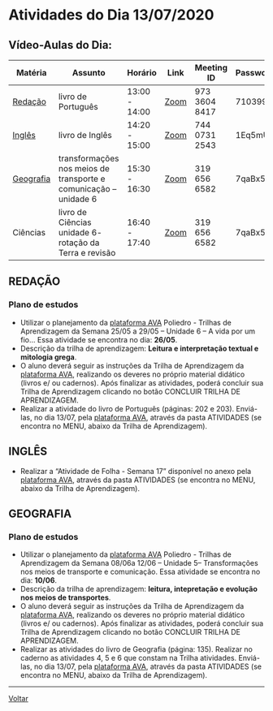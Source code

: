 # Atividades do Dia 13/07/2020

## Vídeo-Aulas do Dia:

| Matéria | Assunto |Horário | Link | Meeting ID | Password |
|---------|---------|--------|------|------------|----------|
| [Redação](#redação) | livro de Português | 13:00 - 14:00 | [Zoom](https://zoom.us/j/97336048417?pwd=QmNVOTV4VkZkL3BBN1JTaTc1UFVHZz09) | 973 3604 8417 | 710399 |
| [Inglês](#inglês) | livro de Inglês | 14:20 - 15:00 | [Zoom](https://us04web.zoom.us/j/74407312543?pwd=Ny84ZndTUktiY2Z5dmdsS05PMkJ6UT09) | 744 0731 2543 | 1Eq5mU |
| [Geografia](#geografia) | transformações nos meios de transporte e comunicação – unidade 6 | 15:30 - 16:30 | [Zoom](https://zoom.us/j/3196566582?pwd=cFNUb3BrREpzanpQV2toZ09RbjFnUT09) | 319 656 6582 | 7qaBx5 |
| Ciências | livro de Ciências unidade 6- rotação da Terra e revisão | 16:40 - 17:40 | [Zoom](https://zoom.us/j/3196566582?pwd=cFNUb3BrREpzanpQV2toZ09RbjFnUT09) | 319 656 6582 | 7qaBx5 | 

## REDAÇÃO

### Plano de estudos

* Utilizar o planejamento da [plataforma AVA] Poliedro - Trilhas de Aprendizagem da Semana 25/05 a 29/05 – Unidade 6 – A vida por um fio... Essa atividade se encontra no dia: **26/05**.
* Descrição da trilha de aprendizagem: **Leitura e interpretação textual e mitologia grega**.
* O aluno deverá seguir as instruções da Trilha de Aprendizagem da [plataforma AVA], realizando os deveres no próprio material didático (livros e/ ou cadernos). Após finalizar as atividades, poderá concluir sua Trilha de Aprendizagem clicando no botão CONCLUIR TRILHA DE APRENDIZAGEM.
* Realizar a atividade do livro de Português (páginas: 202 e 203). Enviá-las, no dia 13/07, pela [plataforma AVA], através da pasta ATIVIDADES (se encontra no MENU, abaixo da Trilha de Aprendizagem).

## INGLÊS
 
* Realizar a “Atividade de Folha - Semana 17” disponível no anexo pela [plataforma AVA], através da pasta ATIVIDADES (se encontra no MENU, abaixo da Trilha de Aprendizagem).

## GEOGRAFIA

### Plano de estudos

* Utilizar o planejamento da [plataforma AVA] Poliedro - Trilhas de Aprendizagem da Semana 08/06a 12/06 – Unidade 5– Transformações nos meios de transporte e comunicação. Essa atividade se encontra no dia: **10/06**.
* Descrição da trilha de aprendizagem: **leitura, intepretação e evolução nos meios de transportes**.
* O aluno deverá seguir as instruções da Trilha de Aprendizagem da [plataforma AVA], realizando os deveres no próprio material didático (livros e/ ou cadernos). Após finalizar as atividades, poderá concluir sua Trilha de Aprendizagem clicando no botão CONCLUIR TRILHA DE APRENDIZAGEM.
* Realizar as atividades do livro de Geografia (página: 135). Realizar no caderno as atividades 4, 5 e 6 que constam na Trilha atividades. Enviá-las, no dia 13/07, pela [plataforma AVA], através da pasta ATIVIDADES (se encontra no MENU, abaixo da Trilha de Aprendizagem).

---
[Voltar](index.md)


[plataforma AVA]: https://poliedro-ava.azurewebsites.net
